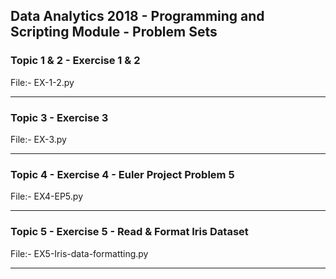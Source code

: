 ## Data Analytics 2018 - Programming and Scripting Module - Problem Sets
### Topic 1 & 2 - Exercise 1 & 2
File:- EX-1-2.py

---
### Topic 3 - Exercise 3
File:- EX-3.py

---
### Topic 4 - Exercise 4 - Euler Project Problem 5
File:- EX4-EP5.py

---
### Topic 5 - Exercise 5 - Read & Format Iris Dataset
File:- EX5-Iris-data-formatting.py

---
